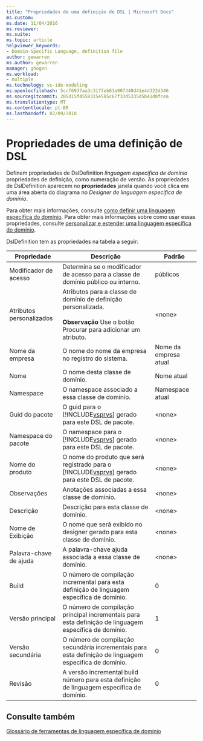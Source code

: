 ```yaml
---
title: "Propriedades de uma definição de DSL | Microsoft Docs"
ms.custom: 
ms.date: 11/04/2016
ms.reviewer: 
ms.suite: 
ms.topic: article
helpviewer_keywords:
- Domain-Specific Language, definition file
author: gewarren
ms.author: gewarren
manager: ghogen
ms.workload:
- multiple
ms.technology: vs-ide-modeling
ms.openlocfilehash: 5ccf6937aa3c317feb81a907348d41e4d322d346
ms.sourcegitcommit: 205d15f4558315e585c67f33d5335d5b41d0fcea
ms.translationtype: MT
ms.contentlocale: pt-BR
ms.lasthandoff: 02/09/2018
---
```

# <a name="properties-of-a-dsl-definition"></a>Propriedades de uma definição de DSL
Definem propriedades de DslDefinition *linguagem específica de domínio* propriedades de definição, como numeração de versão. As propriedades de DslDefinition aparecem no **propriedades** janela quando você clica em uma área aberta do diagrama no *Designer de linguagem específica de domínio*.  
  
 Para obter mais informações, consulte [como definir uma linguagem específica do domínio](../modeling/how-to-define-a-domain-specific-language.md). Para obter mais informações sobre como usar essas propriedades, consulte [personalizar e estender uma linguagem específica do domínio](../modeling/customizing-and-extending-a-domain-specific-language.md).  
  
 DslDefinition tem as propriedades na tabela a seguir:  
  
|Propriedade|Descrição|Padrão|  
|--------------|-----------------|-------------|  
|Modificador de acesso|Determina se o modificador de acesso para a classe de domínio público ou interno.|públicos|  
|Atributos personalizados|Atributos para a classe de domínio de definição personalizada.<br /><br /> **Observação** Use o botão Procurar para adicionar um atributo.|\<none>|  
|Nome da empresa|O nome do nome da empresa no registro do sistema.|Nome da empresa atual|  
|Nome|O nome desta classe de domínio.|Nome atual|  
|Namespace|O namespace associado a essa classe de domínio.|Namespace atual|  
|Guid do pacote|O guid para o [!INCLUDE[vsprvs](../code-quality/includes/vsprvs_md.md)] gerado para este DSL de pacote.|\<none>|  
|Namespace do pacote|O namespace para o [!INCLUDE[vsprvs](../code-quality/includes/vsprvs_md.md)] gerado para este DSL de pacote.|\<none>|  
|Nome do produto|O nome do produto que será registrado para o [!INCLUDE[vsprvs](../code-quality/includes/vsprvs_md.md)] gerado para este DSL de pacote.|\<none>|  
|Observações|Anotações associadas a essa classe de domínio.|\<none>|  
|Descrição|Descrição para esta classe de domínio.|\<none>|  
|Nome de Exibição|O nome que será exibido no designer gerado para esta classe de domínio.|\<none>|  
|Palavra-chave de ajuda|A palavra-chave ajuda associada a essa classe de domínio.|\<none>|  
|Build|O número de compilação incremental para esta definição de linguagem específica de domínio.|0|  
|Versão principal|O número de compilação principal incrementais para esta definição de linguagem específica de domínio.|1|  
|Versão secundária|O número de compilação secundária incrementais para esta definição de linguagem específica de domínio.|0|  
|Revisão|A versão incremental build número para esta definição de linguagem específica de domínio.|0|  
  
## <a name="see-also"></a>Consulte também  
 [Glossário de ferramentas de linguagem específica de domínio](http://msdn.microsoft.com/ca5e84cb-a315-465c-be24-76aa3df276aa)